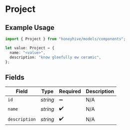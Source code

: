 # Project

## Example Usage

```typescript
import { Project } from "honeyhive/models/components";

let value: Project = {
  name: "<value>",
  description: "know gleefully ew ceramic",
};
```

## Fields

| Field              | Type               | Required           | Description        |
| ------------------ | ------------------ | ------------------ | ------------------ |
| `id`               | *string*           | :heavy_minus_sign: | N/A                |
| `name`             | *string*           | :heavy_check_mark: | N/A                |
| `description`      | *string*           | :heavy_check_mark: | N/A                |